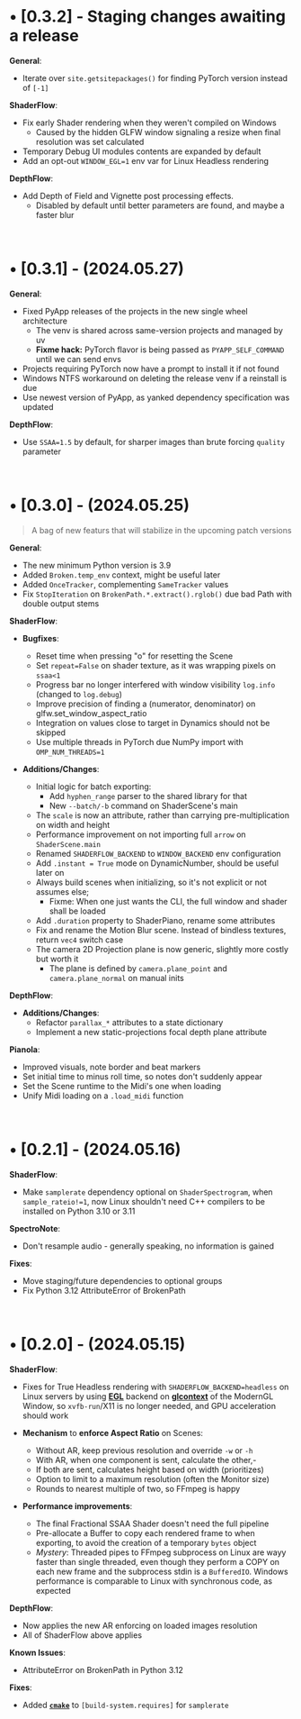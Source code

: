 <!------------------------------------------------------------------------------------------------>

# • [0.3.2] - Staging changes awaiting a release

**General**:
- Iterate over `site.getsitepackages()` for finding PyTorch version instead of `[-1]`

**ShaderFlow**:
- Fix early Shader rendering when they weren't compiled on Windows
    - Caused by the hidden GLFW window signaling a resize when final resolution was set calculated
- Temporary Debug UI modules contents are expanded by default
- Add an opt-out `WINDOW_EGL=1` env var for Linux Headless rendering

**DepthFlow**:
- Add Depth of Field and Vignette post processing effects.
    - Disabled by default until better parameters are found, and maybe a faster blur

<br>

<!------------------------------------------------------------------------------------------------>

# • [0.3.1] - (2024.05.27)

**General**:
- Fixed PyApp releases of the projects in the new single wheel architecture
    - The venv is shared across same-version projects and managed by uv
    - **Fixme hack:** PyTorch flavor is being passed as `PYAPP_SELF_COMMAND` until we can send envs
- Projects requiring PyTorch now have a prompt to install it if not found
- Windows NTFS workaround on deleting the release venv if a reinstall is due
- Use newest version of PyApp, as yanked dependency specification was updated

**DepthFlow**:
- Use `SSAA=1.5` by default, for sharper images than brute forcing `quality` parameter

<br>

<!------------------------------------------------------------------------------------------------>

# • [0.3.0] - (2024.05.25)

> A bag of new featurs that will stabilize in the upcoming patch versions

**General**:
- The new minimum Python version is 3.9
- Added `Broken.temp_env` context, might be useful later
- Added `OnceTracker`, complementing `SameTracker` values
- Fix `StopIteration` on `BrokenPath.*.extract().rglob()` due bad Path with double output stems

**ShaderFlow**:

- **Bugfixes**:
    - Reset time when pressing "o" for resetting the Scene
    - Set `repeat=False` on shader texture, as it was wrapping pixels on `ssaa<1`
    - Progress bar no longer interfered with window visibility `log.info` (changed to `log.debug`)
    - Improve precision of finding a (numerator, denominator) on glfw.set_window_aspect_ratio
    - Integration on values close to target in Dynamics should not be skipped
    - Use multiple threads in PyTorch due NumPy import with `OMP_NUM_THREADS=1`

- **Additions/Changes**:
    - Initial logic for batch exporting:
        - Add `hyphen_range` parser to the shared library for that
        - New `--batch/-b` command on ShaderScene's main
    - The `scale` is now an attribute, rather than carrying pre-multiplication on width and height
    - Performance improvement on not importing full `arrow` on `ShaderScene.main`
    - Renamed `SHADERFLOW_BACKEND` to `WINDOW_BACKEND` env configuration
    - Add `.instant = True` mode on DynamicNumber, should be useful later on
    - Always build scenes when initializing, so it's not explicit or not assumes else;
        - Fixme: When one just wants the CLI, the full window and shader shall be loaded
    - Add `.duration` property to ShaderPiano, rename some attributes
    - Fix and rename the Motion Blur scene. Instead of bindless textures, return `vec4` switch case
    - The camera 2D Projection plane is now generic, slightly more costly but worth it
        - The plane is defined by `camera.plane_point` and `camera.plane_normal` on manual inits

**DepthFlow**:

- **Additions/Changes**:
    - Refactor `parallax_*` attributes to a state dictionary
    - Implement a new static-projections focal depth plane attribute

**Pianola**:
- Improved visuals, note border and beat markers
- Set initial time to minus roll time, so notes don't suddenly appear
- Set the Scene runtime to the Midi's one when loading
- Unify Midi loading on a `.load_midi` function

<br>

<!------------------------------------------------------------------------------------------------>

# • [0.2.1] - (2024.05.16)

**ShaderFlow**:
- Make `samplerate` dependency optional on `ShaderSpectrogram`, when `sample_rateio!=1`, now Linux shouldn't need C++ compilers to be installed on Python 3.10 or 3.11

**SpectroNote**:
- Don't resample audio - generally speaking, no information is gained

**Fixes**:
- Move staging/future dependencies to optional groups
- Fix Python 3.12 AttributeError of BrokenPath

<br>

<!------------------------------------------------------------------------------------------------>

# • [0.2.0] - (2024.05.15)

**ShaderFlow**:

- Fixes for True Headless rendering with `SHADERFLOW_BACKEND=headless` on Linux servers by using [**EGL**](https://en.wikipedia.org/wiki/EGL_(API)) backend on [**glcontext**](https://github.com/moderngl/glcontext) of the ModernGL Window, so `xvfb-run`/X11 is no longer needed, and GPU acceleration should work

- **Mechanism** to **enforce Aspect Ratio** on Scenes:
    - Without AR, keep previous resolution and override `-w` or `-h`
    - With AR, when one component is sent, calculate the other,-
    - If both are sent, calculates height based on width (prioritizes)
    - Option to limit to a maximum resolution (often the Monitor size)
    - Rounds to nearest multiple of two, so FFmpeg is happy

- **Performance improvements**:
    - The final Fractional SSAA Shader doesn't need the full pipeline
    - Pre-allocate a Buffer to copy each rendered frame to when exporting, to avoid the creation of a temporary `bytes` object
    - _Mystery_: Threaded pipes to FFmpeg subprocess on Linux are wayy faster than single threaded, even though they perform a COPY on each new frame and the subprocess stdin is a `BufferedIO`. Windows performance is comparable to Linux with synchronous code, as expected

**DepthFlow**:
- Now applies the new AR enforcing on loaded images resolution
- All of ShaderFlow above applies

**Known Issues**:
- AttributeError on BrokenPath in Python 3.12

**Fixes**:
- Added [**`cmake`**](https://github.com/tuxu/python-samplerate/tree/fix_cmake_dep) to `[build-system.requires]` for `samplerate`

<br>

<!------------------------------------------------------------------------------------------------>

